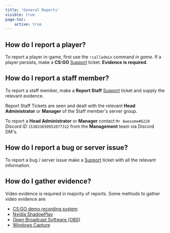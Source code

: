 ```yaml
---
title: 'General Reports'
visible: true
page-toc:
    active: true
---
```


## How do I report a player?
To report a player in-game, first use the `!calladmin` command *in game*. If a player persists, make a **CS:GO** <a href="https://discord.com/channels/336784653346406406/563647399596130304" target="_blank">Support</a> ticket. **Evidence is required**.

## How do I report a staff member?
To report a staff member, make a **Report Staff** <a href="https://discord.com/channels/336784653346406406/563647399596130304" target="_blank">Support</a> ticket and supply the relevant evidence.

Report Staff Tickets are seen and dealt with the relevant **Head Administrator** or **Manager** of the Staff member's server group.

To report a **Head Administrator** or **Manager** contact `Mr Awesome#6228` *Discord ID* `153833650952077312` from the **Management** team via Discord DM's.

## How do I report a bug or server issue?
To report a bug / server issue make a <a href="https://discord.com/channels/336784653346406406/563647399596130304" target="_blank">Support</a> ticket with all the relevant information.

## How do I gather evidence?
Video evidence is required in majority of reports. Some methods to gather video evidence are:
- <a href="#" target="_blank">CS:GO demo recording system</a>
- <a href="https://www.nvidia.com/en-au/geforce/geforce-experience/shadowplay/" target="_blank">Nvidia ShadowPlay</a>
- <a href="https://obsproject.com/" target="_blank">Open Broadcast Software (OBS)</a>
- <a href="https://www.windowscentral.com/xbox-game-bar" target="_blank">Windows Capture</a>